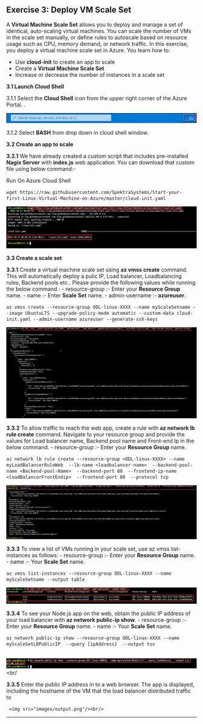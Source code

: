 Exercise 3: Deploy VM Scale Set
-------------------------------

A **Virtual Machine Scale Set** allows you to deploy and manage a set of identical, auto-scaling virtual machines. You can scale the number of VMs in the scale set manually, or define rules to autoscale based on resource usage such as CPU, memory demand, or network traffic. In this exercise, you deploy a virtual machine scale set in Azure. You learn how to:<br/>

- Use **cloud-init** to create an app to scale<br/>
- Create a **Virtual Machine Scale Set**<br/>
- Increase or decrease the number of instances in a scale set<br/>

**3.1 Launch Cloud Shell**

3.1.1 Select the **Cloud Shell** icon from the upper right corner of the Azure Portal. .<br/>

   <img src="images/azureclisign.png"/><br/>

3.1.2 Select **BASH** from drop down in cloud shell window.<br/>


**3.2 Create an app to scale** <br/>

**3.2.1**  We have already created a custom script that includes pre-installed **Nagix Server** with **index.js** web application. You              can download that custom file using below command:-

Run On Azure Cloud Shell<br/>
```
wget https://raw.githubusercontent.com/SpektraSystems/Start-your-first-Linux-Virtual-Machine-on-Azure/master/cloud-init.yaml
```

<img src="images/wgetp.png "/><br/>


**3.3 Create a scale set** <br/>

**3.3.1**  Create a virtual machine scale set using **az vmss create** command. This will automatically deploy a pulic IP, Load                    balancer, Loadbalancing rules, Backend pools etc.. 
           Please provide the following values while running the below command :
             - resource-group :- Enter your **Resource Group** name.
             - name :- Enter **Scale Set** name.
             - admin-username :- **azureuser**.

```
az vmss create --resource-group ODL-linux-XXXX --name myScaleSetname --image UbuntuLTS --upgrade-policy-mode automatic --custom-data cloud-init.yaml --admin-username azureuser --generate-ssh-keys
```

   <img src="images/vmss.png "/><br/>   

  
 **3.3.2**  To allow traffic to reach the web app, create a rule with **az network lb rule create** command. Navigate to your resource              group and provide the values for Load balancer name, Backend pool name and Front-end Ip in the below command. 
          - resource-group :- Enter your **Resource Group** name.
     
 ```
az network lb rule create --resource-group <ODL-linux-XXXX> --name myLoadBalancerRuleWeb  --lb-name <loadbalancer-name>  --backend-pool-name <Backend-pool-Name>  --backend-port 80  --frontend-ip-name <loadBalancerFrontEndip>  --frontend-port 80  --protocol tcp
  ```
  
  <img src="images/loadbalncer.png "/><br/>
   
  
**3.3.3** To view a list of VMs running in your scale set, use az vmss list-instances as follows:
            - resource-group :- Enter your **Resource Group** name.
            - name :- Your **Scale Set** name.
  ```
az vmss list-instances --resource-group ODL-linux-XXXX --name myScaleSetname --output table 
  ```
  
   <img src="images/instance.png"/><br/>
   
   
**3.3.4** To see your Node.js app on the web, obtain the public IP address of your load balancer with **az network public-ip show**.
          - resource-group :- Enter your **Resource Group** name.
           - name :- Your **Scale Set** name.
  ```
  az network public-ip show --resource-group ODL-linux-XXXX --name myScaleSetLBPublicIP  --query [ipAddress]  --output tsv
    
  ``` 
   
   <img src="images/publicipdisplay.png"/><br/
   
   
**3.3.5** Enter the public IP address in to a web browser. The app is displayed, including the hostname of the VM that the load balancer          distributed traffic to <br/>
  
     <img src="images/output.png"/><br/>
     
     
--------------------------------------------------------------------
